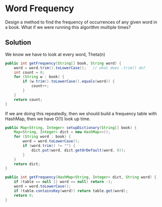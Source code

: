 # Word Frequency

Design a method to find the frequency of occurrences of any given word in a book. What if we were running this algorithm multiple times?

## Solution

We know we have to look at every word, Theta(n)

```java
public int getFrequency(String[] book, String word) {
    word = word.trim().toLowerCase();   // what does .trim() do?
    int count = 0;
    for (String w : book) {
        if (w.trim().toLowerCase().equals(word)) {
            count++;
        }
    }
    return count;
}
```

If we are doing this repeatedly, then we should build a frequency table with HashMap, then we have O(1) look up time.

```java
public Map<String, Integer> setupDictionary(String[] book) {
    Map<String, Integer> dict = new HashMap<>();
    for (String word : book) {
        word = word.toLowerCase();
        if (word.trim() != "") {
            dict.put(word, dict.getOrDefault(word, 0));
        }
    }
    return dict;
}

public int getFrequency(HashMap<String, Integer> dict, String word) {
    if (table == null || word == null) return -1;
    word = word.toLowerCase();
    if (table.containsKey(word)) return table.get(word);
    return 0;
}
```